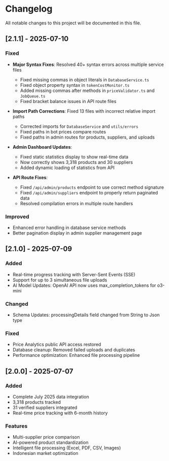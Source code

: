 # Changelog

All notable changes to this project will be documented in this file.

## [2.1.1] - 2025-07-10

### Fixed
- **Major Syntax Fixes**: Resolved 40+ syntax errors across multiple service files
  - Fixed missing commas in object literals in `DatabaseService.ts`
  - Fixed object property syntax in `tokenCostMonitor.ts`
  - Added missing commas after methods in `priceValidator.ts` and `JobQueue.ts`
  - Fixed bracket balance issues in API route files

- **Import Path Corrections**: Fixed 13 files with incorrect relative import paths
  - Corrected imports for `DatabaseService` and `utils/errors`
  - Fixed paths in bot prices compare routes
  - Fixed paths in admin routes for products, suppliers, and uploads

- **Admin Dashboard Updates**:
  - Fixed static statistics display to show real-time data
  - Now correctly shows 3,318 products and 30 suppliers
  - Added dynamic loading of statistics from API

- **API Route Fixes**:
  - Fixed `/api/admin/products` endpoint to use correct method signature
  - Fixed `/api/admin/suppliers` endpoint to properly return paginated data
  - Resolved compilation errors in multiple route handlers

### Improved
- Enhanced error handling in database service methods
- Better pagination display in admin supplier management page

## [2.1.0] - 2025-07-09

### Added
- Real-time progress tracking with Server-Sent Events (SSE)
- Support for up to 3 simultaneous file uploads
- AI Model Updates: OpenAI API now uses max_completion_tokens for o3-mini

### Changed
- Schema Updates: processingDetails field changed from String to Json type

### Fixed
- Price Analytics public API access restored
- Database cleanup: Removed failed uploads and duplicates
- Performance optimization: Enhanced file processing pipeline

## [2.0.0] - 2025-07-07

### Added
- Complete July 2025 data integration
- 3,318 products tracked
- 31 verified suppliers integrated
- Real-time price tracking with 6-month history

### Features
- Multi-supplier price comparison
- AI-powered product standardization
- Intelligent file processing (Excel, PDF, CSV, Images)
- Indonesian market optimization